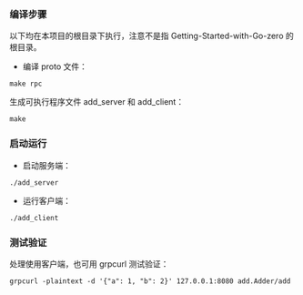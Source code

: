 ### 编译步骤

以下均在本项目的根目录下执行，注意不是指 Getting-Started-with-Go-zero 的根目录。

* 编译 proto 文件：

```shell
make rpc
```

生成可执行程序文件 add_server 和 add_client：

```shell
make
```

### 启动运行

* 启动服务端：

```shell
./add_server
```

* 运行客户端：

```shell
./add_client
```

### 测试验证

处理使用客户端，也可用 grpcurl 测试验证：

```shell
grpcurl -plaintext -d '{"a": 1, "b": 2}' 127.0.0.1:8080 add.Adder/add
```
